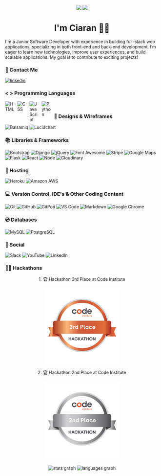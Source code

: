  <div id="header" align="center">
  <img src="https://visitor-badge.laobi.icu/badge?page_id=ciarangriffin93&"/>
  <img src="https://miro.medium.com/v2/resize:fit:4800/format:webp/1*X7Q84nkQN1DiFXC-rQLt9g.gif">
  <h1>I'm Ciaran 👋🏻</h1>
</div>
I'm a Junior Software Developer with experience in building full-stack web applications, specializing in both front-end and back-end development. I’m eager to learn new technologies, improve user experiences, and build scalable applications. My goal is to contribute to exciting projects!

### 📇 Contact Me

[<img src='https://img.shields.io/badge/LinkedIn-0077B5?style=for-the-badge&logo=linkedin&logoColor=white' alt='linkedin'>](https://www.linkedin.com/in/ciaran-griffin-2534622a5/)  



### < > Programming Languages

<img align="left" alt="HTML" width="30px" style="padding-right:10px;" src="https://cdn.jsdelivr.net/gh/devicons/devicon/icons/html5/html5-plain.svg" />
<img align="left" alt="CSS" width="30px" style="padding-right:10px;" src="https://cdn.jsdelivr.net/gh/devicons/devicon/icons/css3/css3-plain.svg" />
<img align="left" alt="JavaScript" width="30px" style="padding-right:10px;" src="https://cdn.jsdelivr.net/gh/devicons/devicon/icons/javascript/javascript-plain.svg" />
<img align="left" alt="Python" width="30px" style="padding-right:10px;" src="https://cdn.jsdelivr.net/gh/devicons/devicon/icons/python/python-plain.svg" />
<br />



### 🎨 Designs & Wireframes

![Balsamiq](https://img.shields.io/badge/Balsamiq%20-%23A60000.svg?&style=for-the-badge&logo=Balsamiq&logoColor=FFFFFF)
![Lucidchart](https://img.shields.io/badge/Lucidchart-%2360b9fe.svg?style=for-the-badge&logo=Lucidchart&logoColor=FFFFFF)



### 📚 Libraries & Frameworks

![Bootstrap](https://img.shields.io/badge/Bootstrap-563D7C?style=for-the-badge&logo=bootstrap&logoColor=white)
![Django](https://img.shields.io/badge/django-%23092E20.svg?style=for-the-badge&logo=django&logoColor=white)
![jQuery](https://img.shields.io/badge/jQuery-0769AD?style=for-the-badge&logo=jquery&logoColor=white)
![Font Awesome](https://img.shields.io/badge/Font%20Awesome%20-%23339AF0.svg?&style=for-the-badge&logo=Font%20Awesome&logoColor=FFFFFF)
![Stripe](https://img.shields.io/badge/Stripe%20-%23646EDE.svg?&style=for-the-badge&logo=Stripe&logoColor=FFFFFF)
![Google Maps](https://img.shields.io/badge/Google%20Maps%20-%234285F4.svg?&style=for-the-badge&logo=Google%20Maps&logoColor=FFFFFF)
![Flask](https://img.shields.io/badge/Flask%20-%23000000.svg?&style=for-the-badge&logo=Flask&logoColor=FFFFFF)
![React](https://img.shields.io/badge/React-20232A?style=for-the-badge&logo=react&logoColor=61DAFB)
![Node](https://img.shields.io/badge/Node.js-339933?style=for-the-badge&logo=nodedotjs&logoColor=white)
![Cloudinary](https://img.shields.io/badge/Cloudinary-3448C5?style=for-the-badge&logo=cloudinary&logoColor=white)



### 🏡 Hosting

![Heroku](https://img.shields.io/badge/heroku-%23430098.svg?style=for-the-badge&logo=heroku&logoColor=white)
![Amazon AWS](https://img.shields.io/badge/Amazon%20AWS%20-%23232F3E.svg?&style=for-the-badge&logo=Amazon%20AWS&logoColor=FF9900)



### 💻 Version Control, IDE's & Other Coding Content 

![Git](https://img.shields.io/badge/GIT-E44C30?style=for-the-badge&logo=git&logoColor=white)
![GitHub](https://img.shields.io/badge/GitHub-100000?style=for-the-badge&logo=github&logoColor=white)
![GitPod](https://img.shields.io/badge/Gitpod-000000?style=for-the-badge&logo=gitpod&logoColor=#FFAE33)
![VS Code](https://img.shields.io/badge/Visual_Studio_Code-0078D4?style=for-the-badge&logo=visual%20studio%20code&logoColor=white)
![Markdown](https://img.shields.io/badge/markdown-%23000000.svg?style=for-the-badge&logo=markdown&logoColor=white)
![Google Chrome](https://img.shields.io/badge/Google%20Chrome-4285F4?style=for-the-badge&logo=GoogleChrome&logoColor=white)

### 💿 Databases

![MySQL](https://img.shields.io/badge/MySQL%20-%2300758F.svg?&style=for-the-badge&logo=MySQL&logoColor=FFFFFF)
![PostgreSQL](https://img.shields.io/badge/PostgreSQL%20-%23336791.svg?&style=for-the-badge&logo=PostgreSQL&logoColor=FFFFFF)

### 💬 Social

![Slack](https://img.shields.io/badge/Slack%20-%234A154B.svg?&style=for-the-badge&logo=Slack&logoColor=FFFFFF) ![YouTube](https://img.shields.io/badge/YouTube%20-%23FF0000.svg?&style=for-the-badge&logo=YouTube&logoColor=FFFFFF) ![LinkedIn](https://img.shields.io/badge/LinkedIn-0077B5?style=for-the-badge&logo=linkedin&logoColor=white)

### 🧑‍💻 Hackathons
<div align="center">
<p> 1. 🏆 Hackathon 3rd Place at Code Institute</p> <img src="./images/image.png" width="250">
</div>
<div align="center">
<p> 2. 🏆 Hackathon 2nd Place at Code Institute</p> <img src="./images/2nd-place.png" width="250">
</div>

###

<div align="center">
  <img src="https://github-readme-stats.vercel.app/api?username=ciarangriffin93&hide_title=false&hide_rank=false&show_icons=true&include_all_commits=true&count_private=true&disable_animations=false&theme=dracula&locale=en&hide_border=false&order=1" height="250" alt="stats graph"  />
  <img src="https://github-readme-stats.vercel.app/api/top-langs?username=ciarangriffin93&locale=en&hide_title=false&layout=compact&card_width=320&langs_count=5&theme=dracula&hide_border=false&order=2" height="150" alt="languages graph"  />
</div>

###


